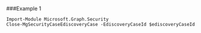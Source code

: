 ###Example 1
```
Import-Module Microsoft.Graph.Security
Close-MgSecurityCaseEdiscoveryCase -EdiscoveryCaseId $ediscoveryCaseId
```
